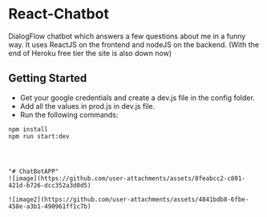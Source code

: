 # React-Chatbot
DialogFlow chatbot which answers a few questions about me in a funny way.
It uses ReactJS on the frontend and nodeJS on the backend.
(With the end of Heroku free tier the site is also down now)

## Getting Started
- Get your google credentials and create a dev.js file in the config folder.
- Add all the values in prod.js in dev.js file.
- Run the following commands:
```
npm install
npm run start:dev




"# ChatBotAPP"
![image](https://github.com/user-attachments/assets/8feabcc2-c801-421d-b726-dcc352a3d0d5)

![image2](https://github.com/user-attachments/assets/4841bdb8-6fbe-458e-a3b1-490961ff1c7b)
